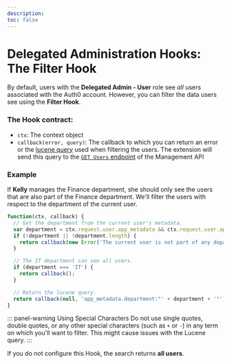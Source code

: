 ```yaml
---
description:
toc: false
---
```

# Delegated Administration Hooks: The Filter Hook

By default, users with the **Delegated Admin - User** role see *all* users associated with the Auth0 account. However, you can filter the data users see using the **Filter Hook**.

### The Hook contract:

 - `ctx`: The context object
 - `callback(error, query)`: The callback to which you can return an error or the [lucene query](/api/management/v2/query-string-syntax) used when filtering the users. The extension will send this query to the [`GET Users` endpoint](/api/management/v2#!/Users/get_users) of the Management API

### Example

If **Kelly** manages the Finance department, she should only see the users that are also part of the Finance department. We'll filter the users with respect to the department of the current user.

```js
function(ctx, callback) {
  // Get the department from the current user's metadata.
  var department = ctx.request.user.app_metadata && ctx.request.user.app_metadata.department;
  if (!department || !department.length) {
    return callback(new Error('The current user is not part of any department.'));
  }

  // The IT department can see all users.
  if (department === 'IT') {
    return callback();
  }

  // Return the lucene query.
  return callback(null, 'app_metadata.department:"' + department + '"');
}
```

::: panel-warning Using Special Characters
Do not use single quotes, double quotes, or any other special characters (such as `+` or `-`) in any term on which you'll want to filter. This might cause issues with the Lucene query.
:::

If you do not configure this Hook, the search returns **all users**.